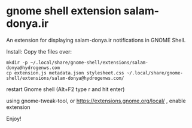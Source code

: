 gnome shell extension salam-donya.ir
=================================

An extension for displaying salam-donya.ir notifications in GNOME Shell.

Install:
Copy the files over:

```
mkdir -p ~/.local/share/gnome-shell/extensions/salam-donya@hydrogenws.com
cp extension.js metadata.json stylesheet.css ~/.local/share/gnome-shell/extensions/salam-donya@hydrogenws.com/
```

restart Gnome shell (Alt+F2 type r and hit enter)

using gnome-tweak-tool, or https://extensions.gnome.org/local/ , enable extension

Enjoy!
